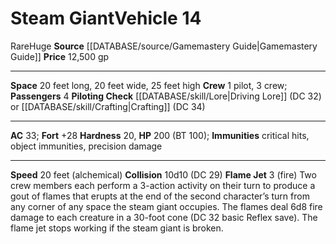 ﻿---
ac: '33'
fortitude: '+28'
hardness: '20'
hp: '200'
id: '11'
item_category: Vehicles
land_speed: '20'
level: '14'
max_speed: '20'
name: Steam Giant
price: 12,500 gp
rarity: Rare
size: Huge
source: '[[DATABASE/source/Gamemastery Guide|Gamemastery Guide]]'
trait:
- '[[DATABASE/trait/Rare|Rare]]'
type: Vehicle

---
# Steam Giant<span class="item-type">Vehicle 14</span>

<span class="trait-rare item-trait">Rare</span><span class="trait-size item-trait">Huge</span>
**Source** [[DATABASE/source/Gamemastery Guide|Gamemastery Guide]]
**Price** 12,500 gp

---
**Space** 20 feet long, 20 feet wide, 25 feet high
**Crew** 1 pilot, 3 crew; **Passengers** 4
**Piloting Check** [[DATABASE/skill/Lore|Driving Lore]] (DC 32) or [[DATABASE/skill/Crafting|Crafting]] (DC 34)

---
**AC** 33; **Fort** +28
**Hardness** 20, **HP** 200 (BT 100); **Immunities** critical hits, object immunities, precision damage

---
**Speed** 20 feet (alchemical)
**Collision** 10d10 (DC 29)
**Flame Jet** <span class="action-icon">3</span> (fire) Two crew members each perform a 3-action activity on their turn to produce a gout of flames that erupts at the end of the second character’s turn from any corner of any space the steam giant occupies. The flames deal 6d8 fire damage to each creature in a 30-foot cone (DC 32 basic Reflex save). The flame jet stops working if the steam giant is broken.
